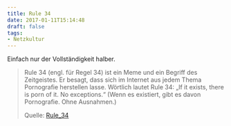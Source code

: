 ```yaml
---
title: Rule 34
date: 2017-01-11T15:14:48
draft: false
tags:
- Netzkultur
---
```


Einfach nur der Vollständigkeit halber.

> Rule 34 (engl. für Regel 34) ist ein Meme und ein Begriff des
> Zeitgeistes. Er besagt, dass sich im Internet aus jedem Thema Pornografie
> herstellen lasse. Wörtlich lautet Rule 34: „If it exists, there is porn
> of it. No exceptions.“ (Wenn es existiert, gibt es davon Pornografie.
> Ohne Ausnahmen.)
>
> Quelle: [Rule_34](https://de.wikipedia.org/wiki/Rule_34)
